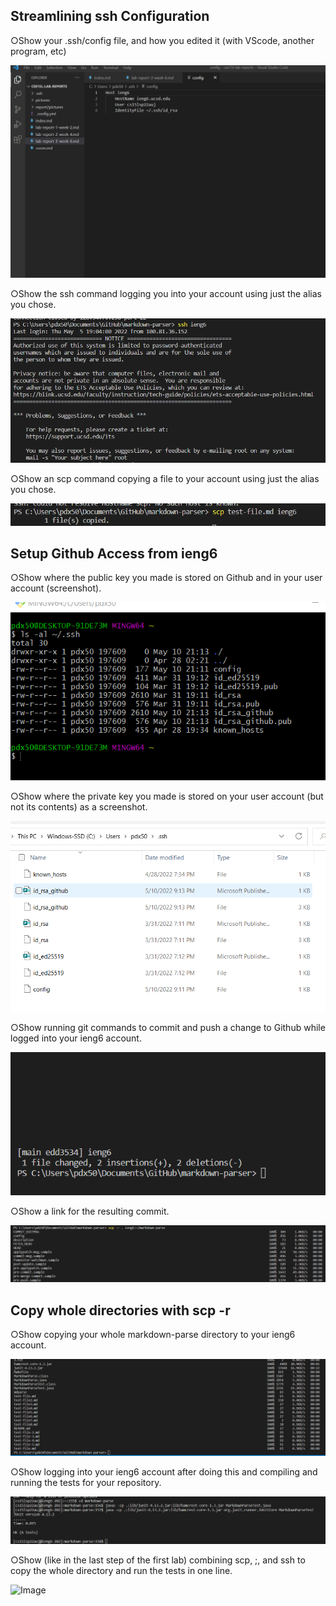 ## Streamlining ssh Configuration

○Show your .ssh/config file, and how you edited it (with VScode,
another program, etc)

![Image](report3pictures/pic1.png)

○Show the ssh command logging you into your account using just
the alias you chose.

![Image](report3pictures/pic2.png)

○Show an scp command copying a file to your account using just the
alias you chose.

![Image](report3pictures/pic3.png)

## Setup Github Access from ieng6

○Show where the public key you made is stored on Github and in
your user account (screenshot).

![Image](report3pictures/pic4.png)

○Show where the private key you made is stored on your user
account (but not its contents) as a screenshot.

![Image](report3pictures/pic5.png)

○Show running git commands to commit and push a change to
Github while logged into your ieng6 account.

![Image](report3pictures/pic6.png)

○Show a link for the resulting commit.

![Image](report3pictures/pic7.png)

## Copy whole directories with scp -r

○Show copying your whole markdown-parse directory to your ieng6
account.

![Image](report3pictures/pic8.png)

○Show logging into your ieng6 account after doing this and compiling
and running the tests for your repository.

![Image](report3pictures/pic9.png)

○Show (like in the last step of the first lab) combining scp, ;, and
ssh to copy the whole directory and run the tests in one line.

![Image](report3pictures/pic1-.png)